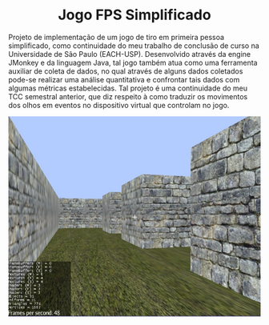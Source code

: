 <h1 align="center">
  <br>
  Jogo FPS Simplificado
  <br>
</h1>

Projeto de implementação de um jogo de tiro em primeira pessoa simplificado, como continuidade do meu trabalho de conclusão de curso na Universidade de São Paulo (EACH-USP). Desenvolvido através da engine JMonkey e da linguagem Java, tal jogo também atua como uma ferramenta auxiliar de coleta de dados, no qual através de alguns dados coletados pode-se realizar uma análise quantitativa e confrontar tais dados com algumas métricas estabelecidas. Tal projeto é uma continuidade do meu TCC semestral anterior, que diz respeito à como
traduzir os movimentos dos olhos em eventos no dispositivo virtual que controlam no jogo.

<p align="center"> <img src="jogofps-rodando.jpg" alt="Jogo FPS" height="400" width="596"> </p>

